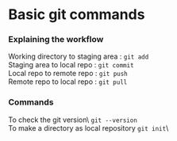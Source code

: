 # Basic git commands

### Explaining the workflow

Working directory to staging area : `git add`</br>
Staging area to local repo : `git commit`\
Local repo to remote repo : `git push`\
Remote repo to local repo : `git pull`

### Commands
To check the git version\ 
`git --version`\
To make a directory as local repository 
`git init`\


